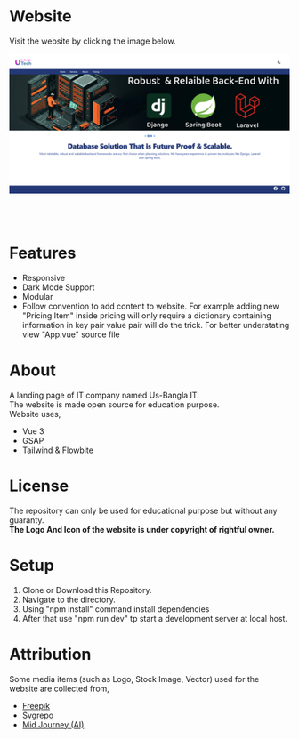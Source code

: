 # Website
Visit the website by clicking the image below. 
<br>

[<img src="public/thumb.jpg">](https://usbanglatech.com/) 

<br>

<br>

# Features
<ul>
    <li>Responsive </li>
    <li>Dark Mode Support</li>
    <li>Modular </li>
    <li>Follow convention to add content to website. For example adding new "Pricing Item" inside pricing will only require a dictionary containing information in key pair value pair will do the trick. For better understating view "App.vue" source file </li>

</ul>


# About
A landing page of IT company named Us-Bangla IT.<br>
The website is made open source for education purpose.<br>
Website uses, 

<ul>
    <li> Vue 3 </li>
    <li> GSAP </li>
    <li> Tailwind & Flowbite </li>
</ul>



# License
The repository can only be used for educational purpose but without any guaranty. 
<br>
<strong> The Logo And Icon of the website is under copyright of rightful owner. </strong> 


# Setup
<ol>
    <li> Clone or Download this Repository. </li>
    <li> Navigate to the directory. </li>
    <li> Using "npm install" command install dependencies</li>
    <li> After that use "npm run dev" tp start a development server at local host. </li>
</ol>



# Attribution
Some media items (such as Logo, Stock Image, Vector) used for the website are collected from,
<ul>
<li><a href="https://www.freepik.com/">Freepik</a>  </li>

<li><a href="https://www.svgrepo.com/">Svgrepo</a>  </li>

<li><a href="https://midjourney.com/">Mid Journey (AI)</a>  </li>

</ul>
